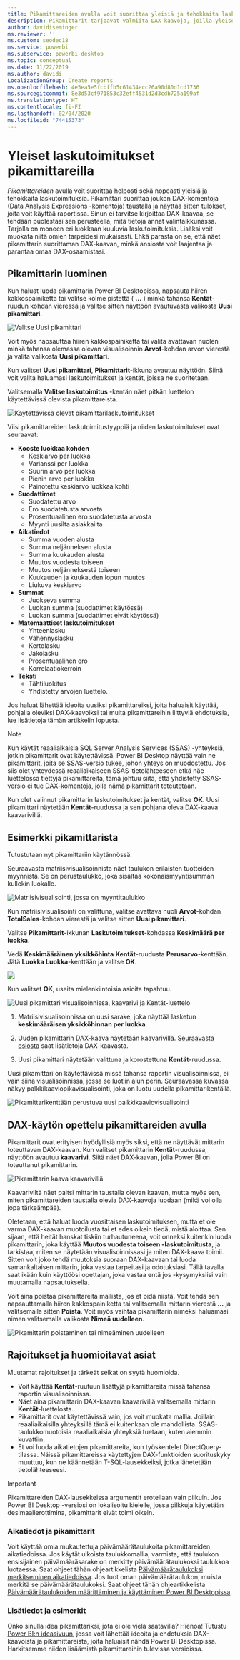 ```yaml
---
title: Pikamittareiden avulla voit suorittaa yleisiä ja tehokkaita laskutoimituksia
description: Pikamittarit tarjoavat valmiita DAX-kaavoja, joilla yleiset laskutoimitukset onnistuvat nopeasti.
author: davidiseminger
ms.reviewer: ''
ms.custom: seodec18
ms.service: powerbi
ms.subservice: powerbi-desktop
ms.topic: conceptual
ms.date: 11/22/2019
ms.author: davidi
LocalizationGroup: Create reports
ms.openlocfilehash: 4e5ea5e5fcbffb5c61434ecc26a90d80d1cd1736
ms.sourcegitcommit: 8e3d53cf971853c32eff4531d2d3cdb725a199af
ms.translationtype: HT
ms.contentlocale: fi-FI
ms.lasthandoff: 02/04/2020
ms.locfileid: "74415373"
---
```

# <a name="use-quick-measures-for-common-calculations"></a>Yleiset laskutoimitukset pikamittareilla
*Pikamittareiden* avulla voit suorittaa helposti sekä nopeasti yleisiä ja tehokkaita laskutoimituksia. Pikamittari suorittaa joukon DAX-komentoja (Data Analysis Expressions -komentoja) taustalla ja näyttää sitten tulokset, joita voit käyttää raportissa. Sinun ei tarvitse kirjoittaa DAX-kaavaa, se tehdään puolestasi sen perusteella, mitä tietoja annat valintaikkunassa. Tarjolla on moneen eri luokkaan kuuluvia laskutoimituksia. Lisäksi voit muokata niitä omien tarpeidesi mukaisesti. Ehkä parasta on se, että näet pikamittarin suorittaman DAX-kaavan, minkä ansiosta voit laajentaa ja parantaa omaa DAX-osaamistasi.

## <a name="create-a-quick-measure"></a>Pikamittarin luominen

Kun haluat luoda pikamittarin Power BI Desktopissa, napsauta hiiren kakkospainiketta tai valitse kolme pistettä ( **...** ) minkä tahansa **Kentät**-ruudun kohdan vieressä ja valitse sitten näyttöön avautuvasta valikosta **Uusi pikamittari**. 

![Valitse Uusi pikamittari](media/desktop-quick-measures/quick-measures_01.png)

Voit myös napsauttaa hiiren kakkospainiketta tai valita avattavan nuolen minkä tahansa olemassa olevan visualisoinnin **Arvot**-kohdan arvon vierestä ja valita valikosta **Uusi pikamittari**. 

Kun valitset **Uusi pikamittari**, **Pikamittarit**-ikkuna avautuu näyttöön. Siinä voit valita haluamasi laskutoimitukset ja kentät, joissa ne suoritetaan. 

Valitsemalla **Valitse laskutoimitus** -kentän näet pitkän luettelon käytettävissä olevista pikamittareista. 

![Käytettävissä olevat pikamittarilaskutoimitukset](media/desktop-quick-measures/quick-measures_04.png)

Viisi pikamittareiden laskutoimitustyyppiä ja niiden laskutoimitukset ovat seuraavat:

* **Kooste luokkaa kohden**
  * Keskiarvo per luokka
  * Varianssi per luokka
  * Suurin arvo per luokka
  * Pienin arvo per luokka
  * Painotettu keskiarvo luokkaa kohti
* **Suodattimet**
  * Suodatettu arvo
  * Ero suodatetusta arvosta
  * Prosentuaalinen ero suodatetusta arvosta
  * Myynti uusilta asiakkailta
* **Aikatiedot**
  * Summa vuoden alusta
  * Summa neljänneksen alusta
  * Summa kuukauden alusta
  * Muutos vuodesta toiseen
  * Muutos neljänneksestä toiseen
  * Kuukauden ja kuukauden lopun muutos
  * Liukuva keskiarvo
* **Summat**
  * Juokseva summa
  * Luokan summa (suodattimet käytössä)
  * Luokan summa (suodattimet eivät käytössä)
* **Matemaattiset laskutoimitukset**
  * Yhteenlasku
  * Vähennyslasku
  * Kertolasku
  * Jakolasku
  * Prosentuaalinen ero
  * Korrelaatiokerroin
* **Teksti**
  * Tähtiluokitus
  * Yhdistetty arvojen luettelo.

Jos haluat lähettää ideoita uusiksi pikamittareiksi, joita haluaisit käyttää, pohjalla oleviksi DAX-kaavoiksi tai muita pikamittareihin liittyviä ehdotuksia, lue lisätietoja tämän artikkelin lopusta.

> [!NOTE]
> Kun käytät reaaliaikaisia SQL Server Analysis Services (SSAS) -yhteyksiä, jotkin pikamittarit ovat käytettävissä. Power BI Desktop näyttää vain ne pikamittarit, joita se SSAS-versio tukee, johon yhteys on muodostettu. Jos siis olet yhteydessä reaaliaikaiseen SSAS-tietolähteeseen etkä näe luettelossa tiettyjä pikamittareita, tämä johtuu siitä, että yhdistetty SSAS-versio ei tue DAX-komentoja, jolla nämä pikamittarit toteutetaan.

Kun olet valinnut pikamittarin laskutoimitukset ja kentät, valitse **OK**. Uusi pikamittari näytetään **Kentät**-ruudussa ja sen pohjana oleva DAX-kaava kaavarivillä. 

## <a name="quick-measure-example"></a>Esimerkki pikamittarista
Tutustutaan nyt pikamittariin käytännössä.

Seuraavasta matriisivisualisoinnista näet taulukon erilaisten tuotteiden myynnistä. Se on perustaulukko, joka sisältää kokonaismyyntisumman kullekin luokalle.

![Matriisivisualisointi, jossa on myyntitaulukko](media/desktop-quick-measures/quick-measures_05.png)

Kun matriisivisualisointi on valittuna, valitse avattava nuoli **Arvot**-kohdan **TotalSales**-kohdan vierestä ja valitse sitten **Uusi pikamittari**. 

Valitse **Pikamittarit**-ikkunan **Laskutoimitukset**-kohdassa **Keskimäärä per luokka**. 

Vedä **Keskimääräinen yksikköhinta** **Kentät**-ruudusta **Perusarvo**-kenttään. Jätä **Luokka** **Luokka**-kenttään ja valitse **OK**. 

![](media/desktop-quick-measures/quick-measures_06.png)

Kun valitset **OK**, useita mielenkiintoisia asioita tapahtuu.

![Uusi pikamittari visualisoinnissa, kaavarivi ja Kentät-luettelo](media/desktop-quick-measures/quick-measures_07.png)

1. Matriisivisualisoinnissa on uusi sarake, joka näyttää lasketun **keskimääräisen yksikköhinnan per luokka**.
   
2. Uuden pikamittarin DAX-kaava näytetään kaavarivillä. [Seuraavasta osiosta](#learn-dax-by-using-quick-measures) saat lisätietoja DAX-kaavasta.
   
3. Uusi pikamittari näytetään valittuna ja korostettuna **Kentät**-ruudussa. 

Uusi pikamittari on käytettävissä missä tahansa raportin visualisoinnissa, ei vain siinä visualisoinnissa, jossa se luotiin alun perin. Seuraavassa kuvassa näkyy palkkikaaviopikavisualisointi, joka on luotu uudella pikamittarikentällä.

![Pikamittarikenttään perustuva uusi palkkikaaviovisualisointi](media/desktop-quick-measures/quick-measures_09.png)

## <a name="learn-dax-by-using-quick-measures"></a>DAX-käytön opettelu pikamittareiden avulla
Pikamittarit ovat erityisen hyödyllisiä myös siksi, että ne näyttävät mittarin toteuttavan DAX-kaavan. Kun valitset pikamittarin **Kentät**-ruudussa, näyttöön avautuu **kaavarivi**. Siitä näet DAX-kaavan, jolla Power BI on toteuttanut pikamittarin.

![Pikamittarin kaava kaavarivillä](media/desktop-quick-measures/quick-measures_10.png)

Kaavariviltä näet paitsi mittarin taustalla olevan kaavan, mutta myös sen, miten pikamittareiden taustalla olevia DAX-kaavoja luodaan (mikä voi olla jopa tärkeämpää).

Oletetaan, että haluat luoda vuosittaisen laskutoimituksen, mutta et ole varma DAX-kaavan muotoilusta tai et edes oikein tiedä, mistä aloittaa. Sen sijaan, että heität hanskat tiskiin turhautuneena, voit onneksi kuitenkin luoda pikamittarin, joka käyttää **Muutos vuodesta toiseen -laskutoimitusta**, ja tarkistaa, miten se näytetään visualisoinnissasi ja miten DAX-kaava toimii. Sitten voit joko tehdä muutoksia suoraan DAX-kaavaan tai luoda samankaltaisen mittarin, joka vastaa tarpeitasi ja odotuksiasi. Tällä tavalla saat ikään kuin käyttöösi opettajan, joka vastaa entä jos -kysymyksiisi vain muutamalla napsautuksella. 

Voit aina poistaa pikamittareita mallista, jos et pidä niistä. Voit tehdä sen napsauttamalla hiiren kakkospainiketta tai valitsemalla mittarin vierestä **...** ja valitsemalla sitten **Poista**. Voit myös vaihtaa pikamittarin nimeksi haluamasi nimen valitsemalla valikosta **Nimeä uudelleen**. 

![Pikamittarin poistaminen tai nimeäminen uudelleen](media/desktop-quick-measures/quick-measures_11.png)

## <a name="limitations-and-considerations"></a>Rajoitukset ja huomioitavat asiat
Muutamat rajoitukset ja tärkeät seikat on syytä huomioida.

- Voit käyttää **Kentät**-ruutuun lisättyjä pikamittareita missä tahansa raportin visualisoinnissa.
- Näet aina pikamittarin DAX-kaavan kaavarivillä valitsemalla mittarin **Kentät**-luettelosta.
- Pikamittarit ovat käytettävissä vain, jos voit muokata mallia. Joillain reaaliaikaisilla yhteyksillä tämä ei kuitenkaan ole mahdollista. SSAS-taulukkomuotoisia reaaliaikaisia yhteyksiä tuetaan, kuten aiemmin kuvattiin.
- Et voi luoda aikatietojen pikamittareita, kun työskentelet DirectQuery-tilassa. Näissä pikamittareissa käytettyjen DAX-funktioiden suorituskyky muuttuu, kun ne käännetään T-SQL-lausekkeiksi, jotka lähetetään tietolähteeseesi.

> [!IMPORTANT]
> Pikamittareiden DAX-lausekkeissa argumentit erotellaan vain pilkuin. Jos Power BI Desktop -versiosi on lokalisoitu kielelle, jossa pilkkuja käytetään desimaalierottimina, pikamittarit eivät toimi oikein.

### <a name="time-intelligence-and-quick-measures"></a>Aikatiedot ja pikamittarit
Voit käyttää omia mukautettuja päivämäärätaulukoita pikamittareiden aikatiedoissa. Jos käytät ulkoista taulukkomallia, varmista, että taulukon ensisijainen päivämääräsarake on merkitty päivämäärätaulukoksi taulukkoa luotaessa. Saat ohjeet tähän ohjeartikkelista [Päivämäärätaulukoksi merkitseminen aikatiedoissa](https://docs.microsoft.com/sql/analysis-services/tabular-models/specify-mark-as-date-table-for-use-with-time-intelligence-ssas-tabular). Jos tuot oman päivämäärätaulukon, muista merkitä se päivämäärätaulukoksi. Saat ohjeet tähän ohjeartikkelista [Päivämäärätaulukoiden määrittäminen ja käyttäminen Power BI Desktopissa](desktop-date-tables.md).

### <a name="additional-information-and-examples"></a>Lisätiedot ja esimerkit
Onko sinulla idea pikamittariksi, jota ei ole vielä saatavilla? Hienoa! Tutustu [Power BI:n ideasivuun](https://go.microsoft.com/fwlink/?linkid=842906), jossa voit lähettää ideoita ja ehdotuksia DAX-kaavoista ja pikamittareista, joita haluaisit nähdä Power BI Desktopissa. Harkitsemme niiden lisäämistä pikamittareihin tulevissa versioissa.

